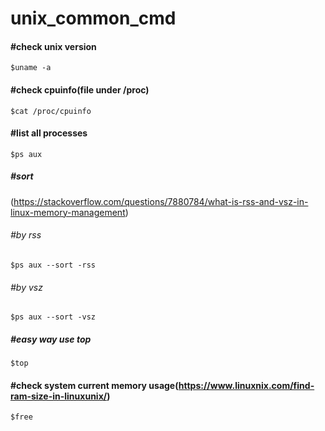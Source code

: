 # unix_common_cmd

#### #check unix version  
```$uname -a```
#### #check cpuinfo(file under /proc)
```$cat /proc/cpuinfo```
#### #list all processes
```$ps aux```
##### #sort 
(https://stackoverflow.com/questions/7880784/what-is-rss-and-vsz-in-linux-memory-management)
###### #by rss
```$ps aux --sort -rss```
###### #by vsz
```$ps aux --sort -vsz```
##### #easy way use top
```$top```
#### #check system current memory usage(https://www.linuxnix.com/find-ram-size-in-linuxunix/)
```$free```

